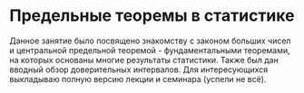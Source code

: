 # Предельные теоремы в статистике

Данное занятие было посвящено знакомству с законом больших чисел и центральной предельной теоремой - фундаментальными теоремами, на которых основаны многие результаты статистики. Также был дан вводный обзор доверительных интервалов. Для интересующихся выкладываю полную версию лекции и семинара (успели не всё).
